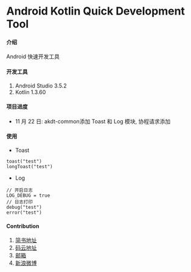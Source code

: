 # Android Kotlin Quick Development Tool

#### 介绍

Android 快速开发工具

#### 开发工具

1. Android Studio 3.5.2
2. Kotlin 1.3.60

#### 项目进度

- 11 月 22 日: akdt-common添加 Toast 和 Log 模块, 协程请求添加

#### 使用

- Toast

```
toast("test")
longToast("test")
```

- Log

```
// 开启日志
LOG_DEBUG = true
// 日志打印
debug("test")
error("test")
```


#### Contribution

1. [简书地址](https://www.jianshu.com/u/5d2cb4bfeb15)
2. [码云地址](https://gitee.com/)
3. [邮箱](mailto:zaitingma@foxmail.com)
4. [新浪微博](http://blog.sina.com.cn/mazaiting)

